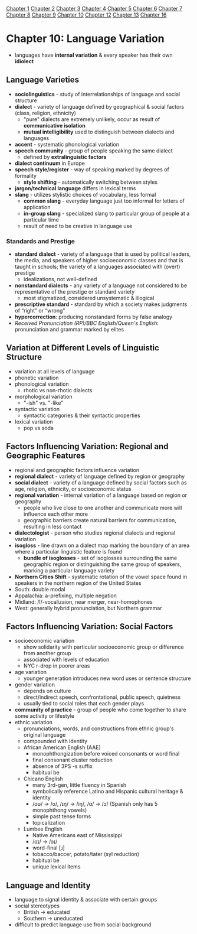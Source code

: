 [Chapter 1](https://github.com/ey92/notes/blob/master/1101/readingCh1.md) [Chapter 2](https://github.com/ey92/notes/blob/master/1101/readingCh2.md) [Chapter 3](https://github.com/ey92/notes/blob/master/1101/readingCh3.md) [Chapter 4](https://github.com/ey92/notes/blob/master/1101/readingCh4.md) [Chapter 5](https://github.com/ey92/notes/blob/master/1101/readingCh5.md) [Chapter 6](https://github.com/ey92/notes/blob/master/1101/readingCh6.md) [Chapter 7](https://github.com/ey92/notes/blob/master/1101/readingCh7.md) [Chapter 8](https://github.com/ey92/notes/blob/master/1101/readingCh8.md) [Chapter 9](https://github.com/ey92/notes/blob/master/1101/readingCh9.md) [Chapter 10](https://github.com/ey92/notes/blob/master/1101/readingCh10.md) [Chapter 12](https://github.com/ey92/notes/blob/master/1101/readingCh12.md) [Chapter 13](https://github.com/ey92/notes/blob/master/1101/readingCh13.md) [Chapter 16](https://github.com/ey92/notes/blob/master/1101/readingCh16.md)

# Chapter 10: Language Variation
- languages have **internal variation** & every speaker has their own **idiolect**

## Language Varieties
- **sociolinguistics** - study of interrelationships of language and social structure
- **dialect** - variety of language defined by geographical & social factors (class, religion, ethnicity)
	- "pure" dialects are extremely unlikely, occur as result of **communicative isolation**
	- **mutual intelligibility** used to distinguish between dialects and languages
- **accent** - systematic phonological variation
- **speech community** - group of people speaking the same dialect
	- defined by **extralinguistic factors**
- **dialect continuum** in Europe
- **speech style/register** - way of speaking marked by degrees of formality
	- **style shifting** - automatically switching between styles
- **jargon/technical language** differs in lexical terms
- **slang** - utilizes stylistic choices of vocabulary, less formal
	- **common slang** - everyday language just too informal for letters of application
	- **in-group slang** - specialized slang to particular group of people at a particular time
	- result of need to be creative in language use

### Standards and Prestige
- **standard dialect** - variety of a language that is used by political leaders, the media, and speakers of higher socioeconomic classes and that is taught in schools; the variety of a languages associated with (overt) prestige
	- idealizations, not well-defined
- **nonstandard dialects** - any variety of a language not considered to be representative of the prestige or standard variety
	- most stigmatized, considered unsystematic & illogical
- **prescriptive standard** - standard by which a society makes judgments of “right” or “wrong”
- **hypercorrection**: producing nonstandard forms by false analogy
- _Received Pronunciation (RP)/BBC English/Queen's English_: pronunciation and grammar marked by elites

## Variation at Different Levels of Linguistic Structure
- variation at all levels of language
- phonetic variation
- phonological variation
	- rhotic vs non-rhotic dialects
- morphological variation
	- "-ish" vs. "-like"
- syntactic variation
	- syntactic categories & their syntactic properties
- lexical variation
	- pop vs soda

## Factors Influencing Variation: Regional and Geographic Features
- regional and geographic factors influence variation
- **regional dialect** - variety of language defined by region or geography
- **social dialect** - variety of a language defined by social factors such as age, religion, ethnicity, or socioeconomic status
- **regional variation** - internal variation of a language based on region or geography
	- people who live close to one another and communicate more will influence each other more
	- geographic barriers create natural barriers for communication, resulting in less contact
- **dialectologist** - person who studies regional dialects and regional variation
- **isogloss** - line drawn on a dialect map marking the boundary of an area where a particular linguistic feature is found
	- **bundle of isoglosses** - set of isoglosses surrounding the same geographic region or distinguishing the same group of speakers, marking a particular language variety
- **Northern Cities Shift** - systematic rotation of the vowel space found in speakers in the northern region of the United States
- South: double modal
- Appalachia: a-prefixing, multiple negation
- Midland: /l/-vocalizaion, near merger, near-homophones
- West: generally hybrid pronunciation, but Northern grammar

## Factors Influencing Variation: Social Factors
- socioeconomic variation
	- show solidarity with particular socioeconomic group or difference from another group
	- associated with levels of education
	- NYC r-drop in poorer areas
- age variation
	- younger generation introduces new word uses or sentence structure
- gender variation
	- depends on culture
	- direct/indirect speech, confrontational, public speech, quietness
	- usually tied to social roles that each gender plays
- **community of practice** - group of people who come together to share some activity or lifestyle
- ethnic variation
	- pronunciations, words, and constructions from ethnic group's original language
	- compounded with identity
	- African American English (AAE)
		- monophthongization before voiced consonants or word final
		- final consonant cluster reduction
		- absence of 3PS -s suffix
		- habitual be
	- Chicano English 
		- many 3rd-gen, little fluency in Spanish
		- symbolically reference Latino and Hispanic cultural heritage & identity
		- /oʊ/ -> /o/, /ɪŋ/ -> /iŋ/, /ɑ/ -> /ɔ/ (Spanish only has 5 monophthong vowels)
		- simple past tense forms
		- topicalization
	- Lumbee English
		- Native Americans east of Mississippi
		-  /ɑɪ/ -> /ɔɪ/
		- word-final [ɹ]
		- tobacco/baccer, potato/tater (syl reduction)
		- habitual be
		- unique lexical items

## Language and Identity
- language to signal identity & associate with certain groups
- social stereotypes
	- British -> educated
	- Southern -> uneducated
- difficult to predict language use from social background
